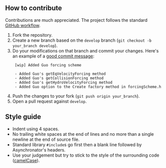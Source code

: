 ## How to contribute

Contributions are much appreciated. The project follows the standard
[GitHub workflow](https://guides.github.com/introduction/flow/).

1. Fork the repository.
2. Create a new branch based on the `develop` branch (`git checkout -b your_branch develop`).
3. Do your modifications on that branch and commit your changes. Here's an
   example of a [good commit message](http://chris.beams.io/posts/git-commit/):
   ```
    [wip] Added Guo forcing scheme

    - Added Guo's getEqVelocityForcing method
    - Added Guo's getCollisionForcing method
    - Added Guo's getHydroVelocityForcing method
    - Added Guo option to the Create factory method in forcingScheme.h
    ```
4.  Push the changes to your fork (`git push origin your_branch`).
5.  Open a pull request against `develop`.

## Style guide

- Indent using 4 spaces.
- No trailing white spaces at the end of lines and no more than a single newline at the end of source file.
- Standard library `#include`s go first then a blank line followed by Asynchronator's headers.
- Use your judgement but try to stick to the style of the surrounding code ([camelCase](https://en.wikipedia.org/wiki/Camel_case)).
